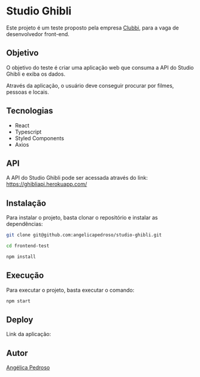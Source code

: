# Studio Ghibli

Este projeto é um teste proposto pela empresa [Clubbi](https://www.clubbi.com.br/), para a vaga de desenvolvedor front-end.

## Objetivo

O objetivo do teste é criar uma aplicação web que consuma a API do Studio Ghibli e exiba os dados.

Através da aplicação, o usuário deve conseguir procurar por filmes, pessoas e locais. 

## Tecnologias

- React
- Typescript
- Styled Components
- Axios

## API

A API do Studio Ghibli pode ser acessada através do link: https://ghibliapi.herokuapp.com/

## Instalação

Para instalar o projeto, basta clonar o repositório e instalar as dependências:

```bash
git clone git@github.com:angelicapedroso/studio-ghibli.git

cd frontend-test

npm install
```

## Execução

Para executar o projeto, basta executar o comando:

```bash
npm start
```

## Deploy

Link da aplicação:

## Autor

[Angélica Pedroso](https://www.linkedin.com/in/angelicapedroso/)
